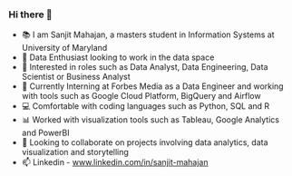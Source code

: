 ### Hi there 👋

* 📚 I am Sanjit Mahajan, a masters student in Information Systems at University of Maryland
* 🤔 Data Enthusiast looking to work in the data space
* 💼 Interested in roles such as Data Analyst, Data Engineering, Data Scientist or Business Analyst
* 🔭 Currently Interning at Forbes Media as a Data Engineer and working with tools such as Google Cloud Platform, BigQuery and Airflow
* 💻 Comfortable with coding languages such as Python, SQL and R
* 📊 Worked with visualization tools such as Tableau, Google Analytics and PowerBI
* 👯 Looking to collaborate on projects involving data analytics, data visualization and storytelling
* 📫 Linkedin - www.linkedin.com/in/sanjit-mahajan

